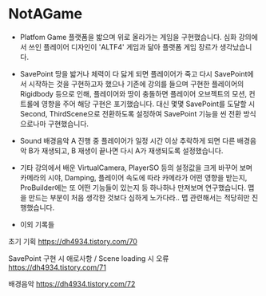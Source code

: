 # NotAGame

- Platfom Game
플랫폼을 밟으며 위로 올라가는 게임을 구현했습니다.
심화 강의에서 쓰인 플레이어 디자인이 'ALTF4' 게임과 닮아 플랫폼 게임 장르가 생각났습니다.

- SavePoint
땅을 밟거나 체력이 다 닳게 되면 플레이어가 죽고 다시 SavePoint에서 시작하는 것을 구현하고자 했으나
기존에 강의를 들으며 구현한 플레이어의 Rigidbody 등으로 인해, 플레이어와 땅이 충돌하면 플레이어 오브젝트의 모션, 컨트롤에 영향을 주어 해당 구현은 포기했습니다.
대신 몇몇 SavePoint를 도달할 시 Second, ThirdScene으로 전환하도록 설정하여 SavePoint 기능을 씬 전환 방식으로나마 구현했습니다.

- Sound
배경음악 A 진행 중 플레이어가 일정 시간 이상 추락하게 되면 다른 배경음악 B가 재생되고, B 재생이 끝나면 다시 A가 재생되도록 설정했습니다.

- 기타
강의에서 배운 VirtualCamera, PlayerSO 등의 설정값을 크게 바꾸어 보며 카메라의 시야, Damping, 플레이어 속도에 따라 카메라가 어떤 영향을 받는지,
ProBuilder에는 또 어떤 기능들이 있는지 등 하나하나 만져보며 연구했습니다.
맵을 만드는 부분이 처음 생각한 것보다 심하게 노가다라.. 맵 관련해서는 적당히만 진행했습니다.



- 이외 기록들
  
초기 기획
https://dh4934.tistory.com/70

SavePoint 구현 시 애로사항 / Scene loading 시 오류
https://dh4934.tistory.com/71

배경음악
https://dh4934.tistory.com/72
